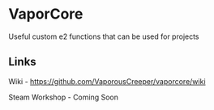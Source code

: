 # VaporCore 
Useful custom e2 functions that can be used for projects

## Links
Wiki - https://github.com/VaporousCreeper/vaporcore/wiki

Steam Workshop - Coming Soon
